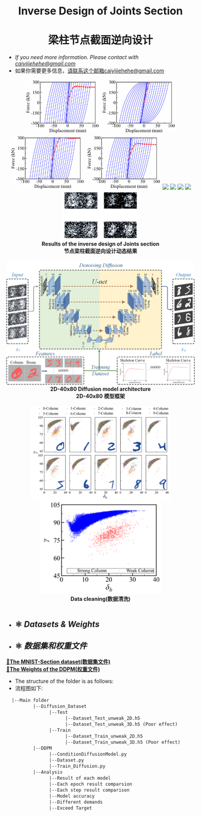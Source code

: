 <div align=center>
  
# Inverse Design of Joints Section
# 梁柱节点截面逆向设计
</div> 


* *If you need more information. Please contact with caiyijiehehe@gmail.com*
* 如果你需要更多信息，请联系这个邮箱caiyijiehehe@gmail.com
<div align=center>
  <img width="200" src="Chart/Curve_1.gif"/>
  <img width="200" src="Chart/Curve_2.gif"/>
  <img width="200" src="Chart/Curve_3.gif"/>
  <img width="200" src="Chart/Curve_4.gif"/>
  <img width="200" src="Chart/Section_1.gif"/>
  <img width="200" src="Chart/Section_2.gif"/>
  <img width="200" src="Chart/Section_3.gif"/>
  <img width="200" src="Chart/Section_4.gif"/>
  <img width="200" src="Chart/Section_DDPM.gif"/>
   <div align=center><strong>Results of the inverse design of Joints section</strong></div>
   <div align=center><strong>节点梁柱截面逆向设计动态结果</strong></div>
</div><br>    

<div align=center>
  <img width="700" src="Chart/40x80 Diffusion model architecture.png"/>
   <div align=center><strong>2D-40x80 Diffusion model architecture</strong></div>
   <div align=center><strong>2D-40x80 模型框架</strong></div>
</div><br>   

<div align=center>
  <img width="375" src="Chart/Dataset_Performance.png"/>
  <img width="325" src="Chart/All_Performance.PNG"/>
   <div align=center><strong>Data cleaning(数据清洗)</strong></div>
</div><br>   


* ## ⚛️ **_Datasets & Weights_**  
* ## ⚛️ **_数据集和权重文件_**  
[**🔗The MNIST-Section dataset(数据集文件)**](https://github.com/YijieCai/Inverse-design-of-beam-column-joints/releases/tag/Dataset)     
[**🔗The Weights of the DDPM(权重文件)**](https://github.com/YijieCai/Inverse-design-of-beam-column-joints/releases/tag/Weight)



* The structure of the folder is as follows:
* 流程图如下:
```
  |--Main folder
          |--Diffusion_Dataset
                |--Test
                      |--Dataset_Test_unweak_2D.h5
                      |--Dataset_Test_unweak_3D.h5 (Poor effect)
                |--Train
                      |--Dataset_Train_unweak_2D.h5
                      |--Dataset_Train_unweak_3D.h5 (Poor effect)
          |--DDPM
                |--ConditionDiffusionModel.py
                |--Dataset.py
                |--Train_Diffusion.py
          |--Analysis
                |--Result of each model
                |--Each epoch result comparsion
                |--Each step result comparison
                |--Model accuracy
                |--Different demands
                |--Exceed Target
```
